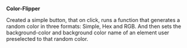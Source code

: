  **Color-Flipper**

Created a simple button, that on click, runs a function that generates a random color in three formats: Simple, Hex and RGB. And then sets the background-color and background color name of an element user preselected to that random color.


